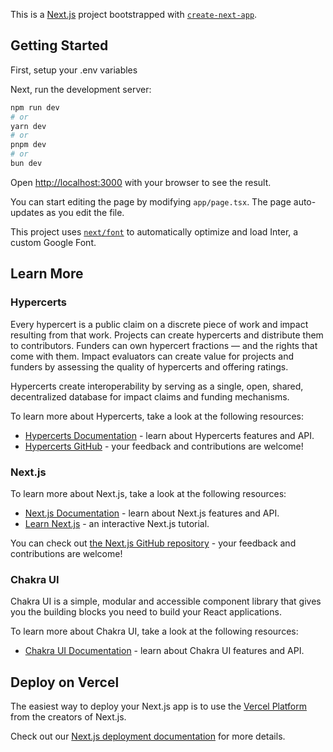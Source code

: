 This is a [Next.js](https://nextjs.org/) project bootstrapped with [`create-next-app`](https://github.com/vercel/next.js/tree/canary/packages/create-next-app).

## Getting Started

First, setup your .env variables

Next, run the development server:

```bash
npm run dev
# or
yarn dev
# or
pnpm dev
# or
bun dev
```

Open [http://localhost:3000](http://localhost:3000) with your browser to see the result.

You can start editing the page by modifying `app/page.tsx`. The page auto-updates as you edit the file.

This project uses [`next/font`](https://nextjs.org/docs/basic-features/font-optimization) to automatically optimize and load Inter, a custom Google Font.

## Learn More

### Hypercerts

Every hypercert is a public claim on a discrete piece of work and impact resulting from that work. Projects can create hypercerts and distribute them to contributors. Funders can own hypercert fractions — and the rights that come with them. Impact evaluators can create value for projects and funders by assessing the quality of hypercerts and offering ratings.

Hypercerts create interoperability by serving as a single, open, shared, decentralized database for impact claims and funding mechanisms.

To learn more about Hypercerts, take a look at the following resources:

- [Hypercerts Documentation](https://hypercerts.org/docs) - learn about Hypercerts features and API.
- [Hypercerts GitHub](https://github.com/hypercerts-org/) - your feedback and contributions are welcome!

### Next.js

To learn more about Next.js, take a look at the following resources:

- [Next.js Documentation](https://nextjs.org/docs) - learn about Next.js features and API.
- [Learn Next.js](https://nextjs.org/learn) - an interactive Next.js tutorial.

You can check out [the Next.js GitHub repository](https://github.com/vercel/next.js/) - your feedback and contributions are welcome!

### Chakra UI

Chakra UI is a simple, modular and accessible component library that gives you the building blocks you need to build your React applications.

To learn more about Chakra UI, take a look at the following resources:

- [Chakra UI Documentation](https://chakra-ui.com/docs/getting-started) - learn about Chakra UI features and API.

## Deploy on Vercel

The easiest way to deploy your Next.js app is to use the [Vercel Platform](https://vercel.com/new?utm_medium=default-template&filter=next.js&utm_source=create-next-app&utm_campaign=create-next-app-readme) from the creators of Next.js.

Check out our [Next.js deployment documentation](https://nextjs.org/docs/deployment) for more details.
